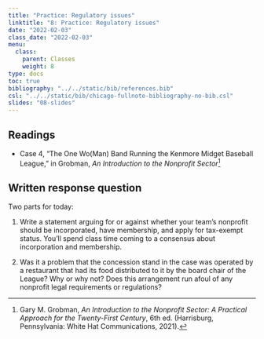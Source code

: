 ```yaml
---
title: "Practice: Regulatory issues"
linktitle: "8: Practice: Regulatory issues"
date: "2022-02-03"
class_date: "2022-02-03"
menu:
  class:
    parent: Classes
    weight: 8
type: docs
toc: true
bibliography: "../../static/bib/references.bib"
csl: "../../static/bib/chicago-fullnote-bibliography-no-bib.csl"
slides: "08-slides"
---
```


## Readings

-   <i class="fas fa-book"></i> Case 4, “The One Wo(Man) Band Running the Kenmore Midget Baseball League,” in Grobman, *An Introduction to the Nonprofit Sector*[^1]

## Written response question

Two parts for today:

1.  Write a statement arguing for or against whether your team’s nonprofit should be incorporated, have membership, and apply for tax-exempt status. You’ll spend class time coming to a consensus about incorporation and membership.

2.  Was it a problem that the concession stand in the case was operated by a restaurant that had its food distributed to it by the board chair of the League? Why or why not? Does this arrangement run afoul of any nonprofit legal requirements or regulations?

[^1]: Gary M. Grobman, *An Introduction to the Nonprofit Sector: A Practical Approach for the Twenty-First Century*, 6th ed. (Harrisburg, Pennsylvania: White Hat Communications, 2021).
